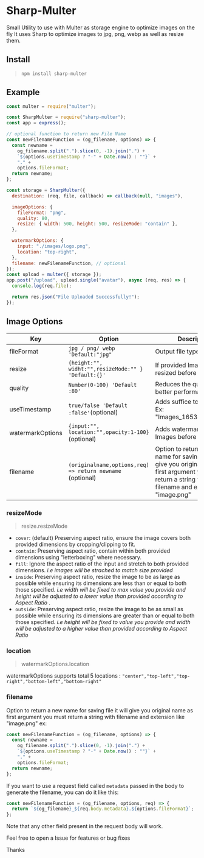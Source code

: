 # Sharp-Multer

Small Utility to use with Multer as storage engine to optimize images on the fly It uses Sharp to optimize images to jpg, png, webp as well as resize them.

## Install

> `npm install sharp-multer`

## Example

```js
const multer = require("multer");

const SharpMulter = require("sharp-multer");
const app = express();

// optional function to return new File Name
const newFilenameFunction = (og_filename, options) => {
  const newname =
    og_filename.split(".").slice(0, -1).join(".") +
    `${options.useTimestamp ? "-" + Date.now() : ""}` +
    "." +
    options.fileFormat;
  return newname;
};

const storage = SharpMulter({
  destination: (req, file, callback) => callback(null, "images"),

  imageOptions: {
    fileFormat: "png",
    quality: 80,
    resize: { width: 500, height: 500, resizeMode: "contain" },
  },

  watermarkOptions: {
    input: "./images/logo.png",
    location: "top-right",
  },
  filename: newFilenameFunction, // optional
});
const upload = multer({ storage });
app.post("/upload", upload.single("avatar"), async (req, res) => {
  console.log(req.file);

  return res.json("File Uploaded Successfully!");
});
```

## Image Options

| Key              | Option                                                     | Description                                                                                                                                                        |
| ---------------- | ---------------------------------------------------------- | ------------------------------------------------------------------------------------------------------------------------------------------------------------------ |
| fileFormat       | `jpg / png/ webp 'Default:"jpg"`                           | Output file type                                                                                                                                                   |
| resize           | `{height:"", widht:"",resizeMode:"" } 'Default:{}'`        | If provided Images will be resized before saving                                                                                                                   |
| quality          | `Number(0-100) 'Default :80'`                              | Reduces the qulity for better performance                                                                                                                          |
| useTimestamp     | `true/false 'Default :false'`(optional)                    | Adds suffice to file name Ex: "Images_1653679779.jpg"                                                                                                              |
| watermarkOptions | `{input:"", location:"",opacity:1-100} ` (optional)        | Adds watermark on every Images before Saving                                                                                                                       |
| filename         | `(originalname,options,req) => return newname ` (optional) | Option to return a new name for saving file it will give you original name as first argument you must return a string with filename and extension like "image.png" |

### resizeMode

> resize.resizeMode

- `cover`: (default) Preserving aspect ratio, ensure the image covers both provided dimensions by cropping/clipping to fit.
- `contain`: Preserving aspect ratio, contain within both provided dimensions using "letterboxing" where necessary.
- `fill`: Ignore the aspect ratio of the input and stretch to both provided dimensions. _i.e images will be strached to match size provided_
- `inside`: Preserving aspect ratio, resize the image to be as large as possible while ensuring its dimensions are less than or equal to both those specified. _i.e width will be fixed to max value you provide and height will be adjusted to a lower value than provided according to Aspect Ratio_ .
- `outside`: Preserving aspect ratio, resize the image to be as small as possible while ensuring its dimensions are greater than or equal to both those specified. _i.e height will be fixed to value you provide and width will be adjusted to a higher value than provided according to Aspect Ratio_

### location

> watermarkOptions.location

watermarkOptions supports total 5 locations : `"center","top-left","top-right","bottom-left","bottom-right" `

### filename

Option to return a new name for saving file it will give you original name as first argument you must return a string with filename and extension like "image.png"
ex:

```js
const newFilenameFunction = (og_filename, options) => {
  const newname =
    og_filename.split(".").slice(0, -1).join(".") +
    `${options.useTimestamp ? "-" + Date.now() : ""}` +
    "." +
    options.fileFormat;
  return newname;
};
```

If you want to use a request field called `metadata` passed in the body to generate the filename, you can do it like this:

```js
const newFilenameFunction = (og_filename, options, req) => {
  return `${og_filename}_${req.body.metadata}.${options.fileFormat}`;
};
```

Note that any other field present in the request body will work.

Feel free to open a Issue for features or bug fixes

Thanks

